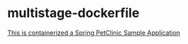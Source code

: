 # multistage-dockerfile

<a href="https://github.com/spring-projects/spring-petclinic">This is containerized a Spring PetClinic Sample Application</a>
